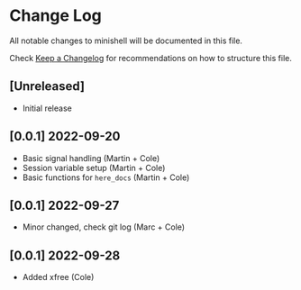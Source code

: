 # Change Log

All notable changes to minishell will be documented in this file.

Check [Keep a Changelog](http://keepachangelog.com/) for recommendations on how to structure this file.

## [Unreleased]

- Initial release

## [0.0.1] 2022-09-20
- Basic signal handling (Martin + Cole)
- Session variable setup (Martin + Cole)
- Basic functions for `here_docs` (Martin + Cole)

## [0.0.1] 2022-09-27
- Minor changed, check git log (Marc + Cole)

## [0.0.1] 2022-09-28
- Added xfree (Cole)
